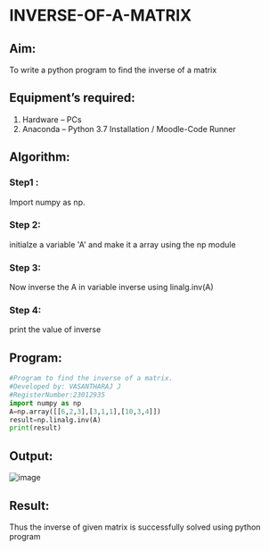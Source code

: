 # INVERSE-OF-A-MATRIX
## Aim:
To write a python program to find the inverse of a matrix
## Equipment’s required:
1. 	Hardware – PCs
2. 	Anaconda – Python 3.7 Installation / Moodle-Code Runner
## Algorithm:
### Step1 : 
Import numpy as np.
### Step 2: 
initialze a variable 'A' and make it a array using the np module
### Step 3:
Now inverse the A in variable inverse using linalg.inv(A)
### Step 4: 
print the value of inverse

## Program:
```python
#Program to find the inverse of a matrix.
#Developed by: VASANTHARAJ J
#RegisterNumber:23012935
import numpy as np
A=np.array([[6,2,3],[3,1,1],[10,3,4]])
result=np.linalg.inv(A)
print(result)
```
## Output:
![image](https://github.com/Vasanth2k4/INVERSE-OF-A-MATRIX/assets/147139769/3af0fc7a-ffc7-455c-9922-30f2329d8e50)

## Result:
Thus the inverse of given matrix is successfully solved using python program

